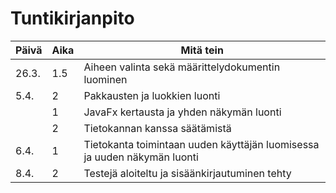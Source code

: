 # Tuntikirjanpito
|Päivä | Aika | Mitä tein
|------|------|----------
|26.3. | 1.5 | Aiheen valinta sekä määrittelydokumentin luominen
|5.4.   | 2   | Pakkausten ja luokkien luonti
|      | 1   | JavaFx kertausta ja yhden näkymän luonti
|      | 2   | Tietokannan kanssa säätämistä
|6.4.   | 1   | Tietokanta toimintaan uuden käyttäjän luomisessa ja uuden näkymän luonti
|8.4.|2 |Testejä aloiteltu ja sisäänkirjautuminen tehty
